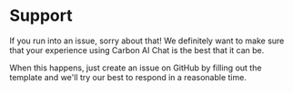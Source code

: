 # Support

If you run into an issue, sorry about that! We definitely want to make sure that
your experience using Carbon AI Chat is the best that it can be.

When this happens, just create an issue on GitHub by filling out the template
and we'll try our best to respond in a reasonable time.
